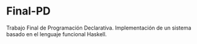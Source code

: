 # Final-PD
Trabajo Final de Programación Declarativa. Implementación de un sistema basado en el lenguaje funcional Haskell.
